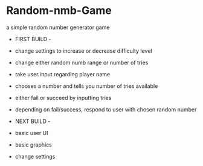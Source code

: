 # Random-nmb-Game
a simple random number generator game


- FIRST BUILD -

- change settings to increase or 
decrease difficulty level
- change either random numb range 
or number of tries
- take user input regarding player name 
- chooses a number and tells you number of 
tries available
- either fail or succeed by inputting 
tries
- depending on fail/success, respond to 
user with chosen random number 


- NEXT BUILD -

- basic user UI 
- basic graphics
- change settings

